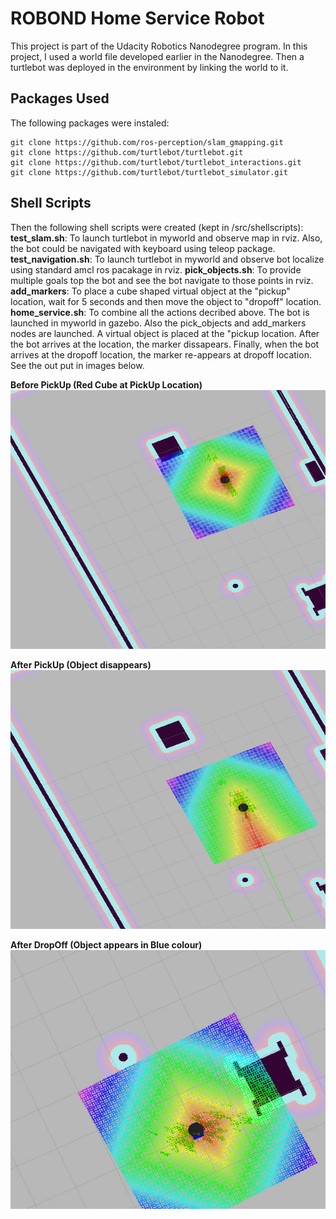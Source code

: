 # ROBOND Home Service Robot

This project is part of the Udacity Robotics Nanodegree program. In this project, I used a world file developed earlier in the Nanodegree. Then a turtlebot was deployed in the environment by linking the world to it. 

## Packages Used
The following packages were instaled:
```
git clone https://github.com/ros-perception/slam_gmapping.git
git clone https://github.com/turtlebot/turtlebot.git
git clone https://github.com/turtlebot/turtlebot_interactions.git
git clone https://github.com/turtlebot/turtlebot_simulator.git
```

## Shell Scripts
Then the following shell scripts were created (kept in /src/shellscripts): <br/>
**test_slam.sh**: To launch turtlebot in myworld and observe map in rviz. Also, the bot could be navigated with keyboard using teleop package.
**test_navigation.sh**: To launch turtlebot in myworld and observe bot localize using standard amcl ros pacakage in rviz.
**pick_objects.sh**: To provide multiple goals top the bot and see the bot navigate to those points in rviz.
**add_markers**: To place a cube shaped virtual object at the "pickup" location, wait for 5 seconds and then move the object to "dropoff" location.
**home_service.sh**: To combine all the actions decribed above. The bot is launched in myworld in gazebo. Also the pick_objects and add_markers nodes are launched. A virtual object is placed at the "pickup location. After the bot arrives at the location, the marker dissapears. Finally, when the bot arrives at the dropoff location, the marker re-appears at  dropoff location. See the out put in images below.


**Before PickUp (Red Cube at PickUp Location)**
<img src="images/Before_Pickup.png" width="779" height="414" />

**After PickUp (Object disappears)**
<img src="images/After_PickUp.png" width="779" height="414" />

**After DropOff (Object appears in Blue colour)**
<img src="images/DropOff.png" width="779" height="414" />
